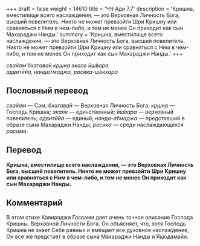 +++
draft = false
weight = 14610
title = 'ЧЧ Ади 7.7'
description = 'Кришна, вместилище всего наслаждения, — это Верховная Личность Бога, высший повелитель. Никто не может превзойти Шри Кришну или сравняться с Ним в чем-либо, и тем не менее Он приходит как сын Махараджи Нанды.'
summary = 'Кришна, вместилище всего наслаждения, — это Верховная Личность Бога, высший повелитель. Никто не может превзойти Шри Кришну или сравняться с Ним в чем-либо, и тем не менее Он приходит как сын Махараджи Нанды.'
+++

_свайам̇ бхагава̄н кр̣шн̣а экале ӣш́вара  
адвитӣйа, нанда̄тмаджа, расика-ш́екхара_

## Пословный перевод

_свайам_ — Сам; _бхагава̄н_ — Верховная Личность Бога; _кр̣шн̣а_ — Господь Кришна; _экале_ — единственный; _ӣш́вара_ — верховный повелитель; _адвитӣйа_ — единый; _нанда_\-_а̄тмаджа_ — представший в образе сына Махараджи Нанды; _расика_ — среди наслаждающихся _расами_.

## Перевод

**Кришна, вместилище всего наслаждения, — это Верховная Личность Бога, высший повелитель. Никто не может превзойти Шри Кришну или сравняться с Ним в чем-либо, и тем не менее Он приходит как сын Махараджи Нанды.**

## Комментарий

В этом стихе Кавираджа Госвами дает очень точное описание Господа Кришны, Верховной Личности Бога. Он объясняет, что, хотя Господь Кришна не знает Себе равных и вмещает все духовное наслаждение, Он все же предстает в образе сына Махараджи Нанды и Яшодамайи.
